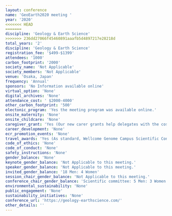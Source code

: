 ```yaml
---
layout: conference 
name: 'GeoEarth2020 meeting '
year: '2020'
<<<<<<< HEAD
=======
discipline: 'Geology & Earth Science'
>>>>>>> 236dd27066f45460891aaafb5d4897217e28218d
total_years: '2'
discipline: 'Geology & Earth Science'
registration_fee: '$499-$1399'
attendees: '1000'
carbon_footprint: '2000'
society_name: 'Not Applicable'
society_members: 'Not Applicable'
venue: 'Osaka, Japan'
frequency: 'Annual'
sponsors: 'No Information available online'
virtual_option: 'None'
digital_archives: 'None'
attendance_cost: ' $2000-4000'
other_carbon_footprint: '500'
electonic_program: 'Yes the meeting program was available online.'
onsite_maternity: 'None'
onsite_childcare: 'None'
caregiver_grant: 'Yes (Our new carer grants help delegates with the costs of caring for children or dependent family members while attending our Wellcome Genome Campus events. The grants can be used to pay for childcare/care at home (e.g. babysitter, carer) or at a registered provider while the delegate is at the event. For terms and conditions and to apply for a carer grant, please download the Carer Grant application form below.)'
career_development: 'None'
ecr_promotion_events: 'None'
travel_awards: 'Yes (As standard, Wellcome Genome Campus Scientific Conferences offers a limited number of registration bursaries are available for PhD students to attend our conferences, covering up to 50percent of the registration fee. Sometimes extra bursaries are made possible by conference sponsors.)'
code_of_ethics: 'None'
code_of_conduct: 'None'
safety_instructions: 'None'
gender_balance: 'None'
keynote_gender_balance: 'Not Applicable to this meeting.'
speaker_gender_balance: 'Not Applicable to this meeting.'
invited_gender_balance: '18 Men: 4 Women'
session_chair_gender_balance: 'Not Applicable to this meeting.'
conference_chair_gender_balance: 'Scientific committee: 5 Men: 3 Women'
environmental_sustainability: 'None'
public_engagement: 'None'
sustainability_initiatives: 'None'
conference_url: 'https://geology-earthscience.com/'
other_details: ''
---
```

